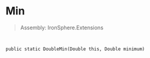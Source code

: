 ﻿

# Min

> Assembly: IronSphere.Extensions



```


public static DoubleMin(Double this, Double minimum)
```